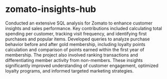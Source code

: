 # zomato-insights-hub
Conducted an extensive SQL analysis for Zomato to enhance customer insights and sales performance. Key contributions included calculating total spending per customer, tracking visit frequency, and identifying first purchases and popular items. Developed queries to analyze purchase behavior before and after gold membership, including loyalty points calculation and comparison of points earned within the first year of membership. The project also involved ranking transactions and differentiating member activity from non-members. These insights significantly improved understanding of customer engagement, optimized loyalty programs, and informed targeted marketing strategies.
